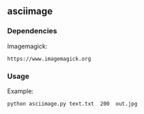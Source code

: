 ## asciimage

### Dependencies

Imagemagick:

    https://www.imagemagick.org


### Usage

Example:

    python asciimage.py text.txt  200  out.jpg

